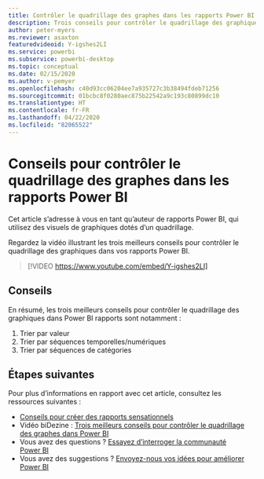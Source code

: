 ```yaml
---
title: Contrôler le quadrillage des graphes dans les rapports Power BI
description: Trois conseils pour contrôler le quadrillage des graphiques dans les visuels de rapports Power BI, dans Power BI Desktop ou dans le service Power BI.
author: peter-myers
ms.reviewer: asaxton
featuredvideoid: Y-igshes2LI
ms.service: powerbi
ms.subservice: powerbi-desktop
ms.topic: conceptual
ms.date: 02/15/2020
ms.author: v-pemyer
ms.openlocfilehash: c40d93cc06204ee7a935727c3b38494fdeb71256
ms.sourcegitcommit: 01bcbc8f0280aec875b22542a9c193c80899dc10
ms.translationtype: HT
ms.contentlocale: fr-FR
ms.lasthandoff: 04/22/2020
ms.locfileid: "82065522"
---
```

# <a name="tips-to-control-chart-gridlines-in-power-bi-reports"></a>Conseils pour contrôler le quadrillage des graphes dans les rapports Power BI

Cet article s’adresse à vous en tant qu’auteur de rapports Power BI, qui utilisez des visuels de graphiques dotés d’un quadrillage.

Regardez la vidéo illustrant les trois meilleurs conseils pour contrôler le quadrillage des graphiques dans vos rapports Power BI.

> [!VIDEO https://www.youtube.com/embed/Y-igshes2LI]

## <a name="tips"></a>Conseils

En résumé, les trois meilleurs conseils pour contrôler le quadrillage des graphiques dans Power BI rapports sont notamment :

1. Trier par valeur
1. Trier par séquences temporelles/numériques
1. Trier par séquences de catégories

## <a name="next-steps"></a>Étapes suivantes

Pour plus d’informations en rapport avec cet article, consultez les ressources suivantes :

- [Conseils pour créer des rapports sensationnels](../desktop-tips-and-tricks-for-creating-reports.md)
- Vidéo biDezine : [Trois meilleurs conseils pour contrôler le quadrillage des graphes dans Power BI](https://www.youtube.com/watch?v=Y-igshes2LI)
- Vous avez des questions ? [Essayez d’interroger la communauté Power BI](https://community.powerbi.com/)
- Vous avez des suggestions ? [Envoyez-nous vos idées pour améliorer Power BI](https://ideas.powerbi.com)
